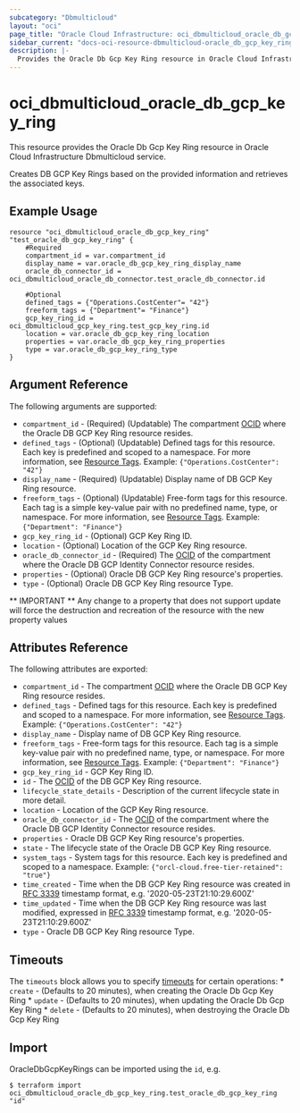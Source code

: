 ```yaml
---
subcategory: "Dbmulticloud"
layout: "oci"
page_title: "Oracle Cloud Infrastructure: oci_dbmulticloud_oracle_db_gcp_key_ring"
sidebar_current: "docs-oci-resource-dbmulticloud-oracle_db_gcp_key_ring"
description: |-
  Provides the Oracle Db Gcp Key Ring resource in Oracle Cloud Infrastructure Dbmulticloud service
---
```


# oci_dbmulticloud_oracle_db_gcp_key_ring
This resource provides the Oracle Db Gcp Key Ring resource in Oracle Cloud Infrastructure Dbmulticloud service.

Creates DB GCP Key Rings based on the provided information and retrieves the associated keys.


## Example Usage

```hcl
resource "oci_dbmulticloud_oracle_db_gcp_key_ring" "test_oracle_db_gcp_key_ring" {
	#Required
	compartment_id = var.compartment_id
	display_name = var.oracle_db_gcp_key_ring_display_name
	oracle_db_connector_id = oci_dbmulticloud_oracle_db_connector.test_oracle_db_connector.id

	#Optional
	defined_tags = {"Operations.CostCenter"= "42"}
	freeform_tags = {"Department"= "Finance"}
	gcp_key_ring_id = oci_dbmulticloud_gcp_key_ring.test_gcp_key_ring.id
	location = var.oracle_db_gcp_key_ring_location
	properties = var.oracle_db_gcp_key_ring_properties
	type = var.oracle_db_gcp_key_ring_type
}
```

## Argument Reference

The following arguments are supported:

* `compartment_id` - (Required) (Updatable) The compartment [OCID](https://docs.cloud.oracle.com/iaas/Content/General/Concepts/identifiers.htm) where the Oracle DB GCP Key Ring resource resides.
* `defined_tags` - (Optional) (Updatable) Defined tags for this resource. Each key is predefined and scoped to a namespace. For more information, see [Resource Tags](https://docs.cloud.oracle.com/iaas/Content/General/Concepts/resourcetags.htm).  Example: `{"Operations.CostCenter": "42"}` 
* `display_name` - (Required) (Updatable) Display name of DB GCP Key Ring resource.
* `freeform_tags` - (Optional) (Updatable) Free-form tags for this resource. Each tag is a simple key-value pair with no predefined name, type, or namespace. For more information, see [Resource Tags](https://docs.cloud.oracle.com/iaas/Content/General/Concepts/resourcetags.htm).  Example: `{"Department": "Finance"}` 
* `gcp_key_ring_id` - (Optional) GCP Key Ring ID.
* `location` - (Optional) Location of the GCP Key Ring resource.
* `oracle_db_connector_id` - (Required) The [OCID](https://docs.cloud.oracle.com/iaas/Content/General/Concepts/identifiers.htm) of the compartment where the Oracle DB GCP Identity Connector resource resides.
* `properties` - (Optional) Oracle DB GCP Key Ring resource's properties.
* `type` - (Optional) Oracle DB GCP Key Ring resource Type.


** IMPORTANT **
Any change to a property that does not support update will force the destruction and recreation of the resource with the new property values

## Attributes Reference

The following attributes are exported:

* `compartment_id` - The compartment [OCID](https://docs.cloud.oracle.com/iaas/Content/General/Concepts/identifiers.htm) where the Oracle DB GCP Key Ring resource resides.
* `defined_tags` - Defined tags for this resource. Each key is predefined and scoped to a namespace. For more information, see [Resource Tags](https://docs.cloud.oracle.com/iaas/Content/General/Concepts/resourcetags.htm).  Example: `{"Operations.CostCenter": "42"}` 
* `display_name` - Display name of DB GCP Key Ring resource.
* `freeform_tags` - Free-form tags for this resource. Each tag is a simple key-value pair with no predefined name, type, or namespace. For more information, see [Resource Tags](https://docs.cloud.oracle.com/iaas/Content/General/Concepts/resourcetags.htm).  Example: `{"Department": "Finance"}` 
* `gcp_key_ring_id` - GCP Key Ring ID.
* `id` - The [OCID](https://docs.cloud.oracle.com/iaas/Content/General/Concepts/identifiers.htm) of the DB GCP Key Ring resource.
* `lifecycle_state_details` - Description of the current lifecycle state in more detail.
* `location` - Location of the GCP Key Ring resource.
* `oracle_db_connector_id` - The [OCID](https://docs.cloud.oracle.com/iaas/Content/General/Concepts/identifiers.htm) of the compartment where the Oracle DB GCP Identity Connector resource resides.
* `properties` - Oracle DB GCP Key Ring resource's properties.
* `state` - The lifecycle state of the Oracle DB GCP Key Ring resource.
* `system_tags` - System tags for this resource. Each key is predefined and scoped to a namespace.  Example: `{"orcl-cloud.free-tier-retained": "true"}` 
* `time_created` - Time when the DB GCP Key Ring resource was created in [RFC 3339](https://tools.ietf.org/html/rfc3339) timestamp format, e.g. '2020-05-23T21:10:29.600Z' 
* `time_updated` - Time when the DB GCP Key Ring resource was last modified, expressed in [RFC 3339](https://tools.ietf.org/html/rfc3339) timestamp format, e.g. '2020-05-23T21:10:29.600Z' 
* `type` - Oracle DB GCP Key Ring resource Type.

## Timeouts

The `timeouts` block allows you to specify [timeouts](https://registry.terraform.io/providers/oracle/oci/latest/docs/guides/changing_timeouts) for certain operations:
	* `create` - (Defaults to 20 minutes), when creating the Oracle Db Gcp Key Ring
	* `update` - (Defaults to 20 minutes), when updating the Oracle Db Gcp Key Ring
	* `delete` - (Defaults to 20 minutes), when destroying the Oracle Db Gcp Key Ring


## Import

OracleDbGcpKeyRings can be imported using the `id`, e.g.

```
$ terraform import oci_dbmulticloud_oracle_db_gcp_key_ring.test_oracle_db_gcp_key_ring "id"
```

